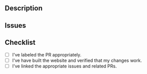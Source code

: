 ## Description <!-- Mandatory -->

<!-- Why this PR? What is changed? What is the effect? etc. -->

## Issues

<!-- Add related issues here. Use closes/fixes prefixes to auto close issues. -->

## Checklist

- [ ] I've labeled the PR appropriately.
- [ ] I've have built the website and verified that my changes work.
- [ ] I've linked the appropriate issues and related PRs.

